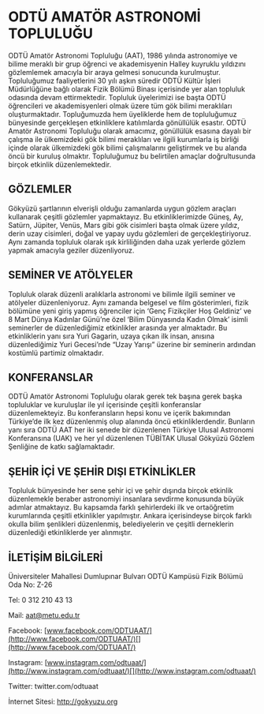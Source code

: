 ﻿# ODTÜ AMATÖR ASTRONOMİ TOPLULUĞU
ODTÜ Amatör Astronomi Topluluğu (AAT), 1986 yılında astronomiye ve bilime meraklı bir grup öğrenci ve akademisyenin Halley kuyruklu yıldızını gözlemlemek amacıyla bir araya gelmesi sonucunda kurulmuştur. Topluluğumuz faaliyetlerini 30 yılı aşkın süredir ODTÜ Kültür İşleri Müdürlüğüne bağlı olarak Fizik Bölümü Binası içerisinde yer alan topluluk odasında devam ettirmektedir. Topluluk üyelerimizi ise başta ODTÜ öğrencileri ve akademisyenleri olmak üzere tüm gök bilimi meraklıları oluşturmaktadır. Topluğumuzda hem üyeliklerde hem de topluluğumuz bünyesinde gerçekleşen etkinliklere katılımlarda gönüllülük esastır. ODTÜ Amatör Astronomi Topluluğu olarak amacımız, gönüllülük esasına dayalı bir çalışma ile ülkemizdeki gök bilimi meraklıları ve ilgili kurumlarla iş birliği içinde olarak ülkemizdeki gök bilimi çalışmalarını geliştirmek ve bu alanda öncü bir kuruluş olmaktır. Topluluğumuz bu belirtilen amaçlar doğrultusunda birçok etkinlik düzenlemektedir.


## GÖZLEMLER

Gökyüzü şartlarının elverişli olduğu zamanlarda uygun gözlem araçları kullanarak çeşitli gözlemler yapmaktayız. Bu etkinliklerimizde Güneş, Ay, Satürn, Jüpiter, Venüs, Mars gibi gök cisimleri başta olmak üzere yıldız, derin uzay cisimleri, doğal ve yapay uydu gözlemleri de gerçekleştiriyoruz. Aynı zamanda topluluk olarak ışık kirliliğinden daha uzak yerlerde gözlem yapmak amacıyla geziler düzenliyoruz.

## SEMİNER VE ATÖLYELER

Topluluk olarak düzenli aralıklarla astronomi ve bilimle ilgili seminer ve atölyeler düzenleniyoruz. Aynı zamanda belgesel ve film gösterimleri, fizik bölümüne yeni giriş yapmış öğrenciler için ‘Genç Fizikçiler Hoş Geldiniz’ ve 8 Mart Dünya Kadınlar Günü’ne özel ‘Bilim Dünyasında Kadın Olmak’ isimli  seminerler de düzenlediğimiz etkinlikler arasında yer almaktadır. Bu etkinliklerin yanı sıra Yuri Gagarin, uzaya çıkan ilk insan, anısına düzenlediğimiz Yuri Gecesi’nde “Uzay Yarışı” üzerine bir seminerin ardından kostümlü partimiz olmaktadır.

## KONFERANSLAR

ODTÜ Amatör Astronomi Topluluğu olarak  gerek tek başına  gerek başka topluluklar ve kuruluşlar ile yıl içerisinde çeşitli konferanslar düzenlemekteyiz. Bu konferansların hepsi konu ve içerik bakımından Türkiye’de ilk kez düzenlenmiş olup alanında öncü etkinliklerdendir. Bunların yanı sıra ODTÜ AAT her iki senede bir düzenlenen Türkiye Ulusal Astronomi Konferansına (UAK) ve her yıl düzenlenen TÜBİTAK Ulusal Gökyüzü Gözlem Şenliğine de katkı sağlamaktadır.

## ŞEHİR İÇİ VE ŞEHİR DIŞI ETKİNLİKLER

Topluluk bünyesinde her sene şehir içi ve şehir dışında birçok etkinlik düzenlemekle beraber astronomiyi insanlara sevdirme konusunda büyük adımlar atmaktayız. Bu kapsamda farklı şehirlerdeki ilk ve ortaöğretim kurumlarında çeşitli etkinlikler yapılmıştır. Ankara içerisindeyse birçok farklı okulla bilim şenlikleri düzenlenmiş, belediyelerin ve çeşitli derneklerin düzenlediği etkinliklerde yer alınmıştır.

## İLETİŞİM BİLGİLERİ

Üniversiteler Mahallesi Dumlupınar Bulvarı ODTÜ Kampüsü Fizik Bölümü Oda No: Z-26

Tel: 0 312 210 43 13

Mail: aat@metu.edu.tr

Facebook: [www.facebook.com/ODTUAAT/](http://www.facebook.com/ODTUAAT/)[](http://www.facebook.com/ODTUAAT/)

Instagram: [www.instagram.com/odtuaat/](http://www.instagram.com/odtuaat/)[](http://www.instagram.com/odtuaat/)

Twitter: twitter.com/odtuaat

İnternet Sitesi: http://gokyuzu.org

